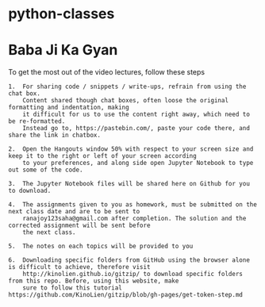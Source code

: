 # python-classes
# Baba Ji Ka Gyan
To get the most out of the video lectures, follow these steps

    1.  For sharing code / snippets / write-ups, refrain from using the chat box.
        Content shared though chat boxes, often loose the original formatting and indentation, making 
        it difficult for us to use the content right away, which need to be re-formatted.
        Instead go to, https://pastebin.com/, paste your code there, and share the link in chatbox.
        
    2.  Open the Hangouts window 50% with respect to your screen size and keep it to the right or left of your screen according 
        to your preferences, and along side open Jupyter Notebook to type out some of the code.
        
    3.  The Jupyter Notebook files will be shared here on Github for you to download.
    
    4.  The assignments given to you as homework, must be submitted on the next class date and are to be sent to 
        ranajoy123saha@gmail.com after completion. The solution and the corrected assignment will be sent before
        the next class.
    
    5.  The notes on each topics will be provided to you
    
    6.  Downloading specific folders from GitHub using the browser alone is difficult to achieve, therefore visit
        http://kinolien.github.io/gitzip/ to download specific folders from this repo. Before, using this website, make
        sure to follow this tutorial https://github.com/KinoLien/gitzip/blob/gh-pages/get-token-step.md

